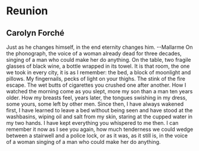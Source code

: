 # Reunion
## Carolyn Forché
Just as he changes himself, in the end eternity changes him.
--Mallarme
On the phonograph, the voice
of a woman already dead for three
decades, singing of a man
who could make her do anything.
On the table, two fragile
glasses of black wine,
a bottle wrapped in its towel.
It is that room, the one
we took in every city, it is
as I remember: the bed, a block
of moonlight and pillows.
My fingernails, pecks of light
on your thighs.
The stink of the fire escape.
The wet butts of cigarettes
you crushed one after another.
How I watched the morning come
as you slept, more my son
than a man ten years older.
How my breasts feel, years
later, the tongues swishing
in my dress, some yours, some
left by other men.
Since then, I have always
wakened first, I have learned
to leave a bed without being
seen and have stood
at the washbasins, wiping oil
and salt from my skin,
staring at the cupped water
in my two hands.
I have kept everything
you whispered to me then.
I can remember it now as I see you
again, how much tenderness we could
wedge between a stairwell
and a police lock, or as it was,
as it still is, in the voice
of a woman singing of a man
who could make her do anything.